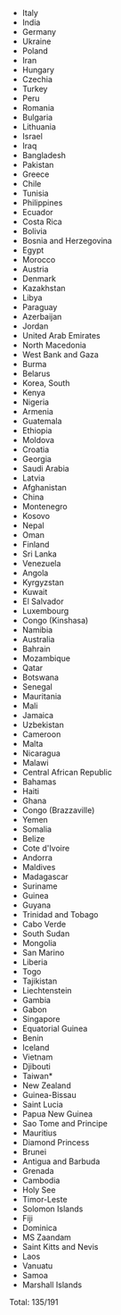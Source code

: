 * Italy
* India
* Germany
* Ukraine
* Poland
* Iran
* Hungary
* Czechia
* Turkey
* Peru
* Romania
* Bulgaria
* Lithuania
* Israel
* Iraq
* Bangladesh
* Pakistan
* Greece
* Chile
* Tunisia
* Philippines
* Ecuador
* Costa Rica
* Bolivia
* Bosnia and Herzegovina
* Egypt
* Morocco
* Austria
* Denmark
* Kazakhstan
* Libya
* Paraguay
* Azerbaijan
* Jordan
* United Arab Emirates
* North Macedonia
* West Bank and Gaza
* Burma
* Belarus
* Korea, South
* Kenya
* Nigeria
* Armenia
* Guatemala
* Ethiopia
* Moldova
* Croatia
* Georgia
* Saudi Arabia
* Latvia
* Afghanistan
* China
* Montenegro
* Kosovo
* Nepal
* Oman
* Finland
* Sri Lanka
* Venezuela
* Angola
* Kyrgyzstan
* Kuwait
* El Salvador
* Luxembourg
* Congo (Kinshasa)
* Namibia
* Australia
* Bahrain
* Mozambique
* Qatar
* Botswana
* Senegal
* Mauritania
* Mali
* Jamaica
* Uzbekistan
* Cameroon
* Malta
* Nicaragua
* Malawi
* Central African Republic
* Bahamas
* Haiti
* Ghana
* Congo (Brazzaville)
* Yemen
* Somalia
* Belize
* Cote d'Ivoire
* Andorra
* Maldives
* Madagascar
* Suriname
* Guinea
* Guyana
* Trinidad and Tobago
* Cabo Verde
* South Sudan
* Mongolia
* San Marino
* Liberia
* Togo
* Tajikistan
* Liechtenstein
* Gambia
* Gabon
* Singapore
* Equatorial Guinea
* Benin
* Iceland
* Vietnam
* Djibouti
* Taiwan*
* New Zealand
* Guinea-Bissau
* Saint Lucia
* Papua New Guinea
* Sao Tome and Principe
* Mauritius
* Diamond Princess
* Brunei
* Antigua and Barbuda
* Grenada
* Cambodia
* Holy See
* Timor-Leste
* Solomon Islands
* Fiji
* Dominica
* MS Zaandam
* Saint Kitts and Nevis
* Laos
* Vanuatu
* Samoa
* Marshall Islands

Total: 135/191